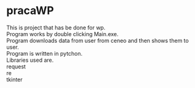# pracaWP
This is project that has be done for wp.<br>
Program works by double clicking Main.exe.<br>
Program downloads data from user from ceneo and then shows them to user.<br>
Program is written in pytchon.<br>
Libraries used are.<br>
request<br>
re  <br>
tkinter<br>
